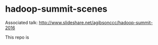 # hadoop-summit-scenes

Associated talk:
http://www.slideshare.net/agibsonccc/hadoop-summit-2016

This repo is 
